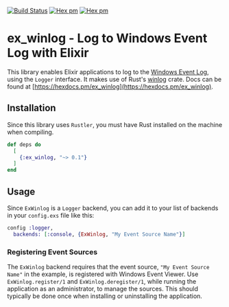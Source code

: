 [![Build Status](https://travis-ci.com/svan-jansson/ex_winlog.svg?branch=master)](https://travis-ci.com/svan-jansson/ex_winlog)
[![Hex pm](https://img.shields.io/hexpm/v/ex_winlog.svg?style=flat)](https://hex.pm/packages/ex_winlog)
[![Hex pm](https://img.shields.io/hexpm/dt/ex_winlog.svg?style=flat)](https://hex.pm/packages/ex_winlog)

# ex_winlog - Log to Windows Event Log with Elixir

This library enables Elixir applications to log to the [Windows Event Log](https://docs.microsoft.com/windows/win32/wes/windows-event-log), using the `Logger` interface. It makes use of Rust's [winlog]([https://crates.io/crates/winlog) crate. Docs can be found at [https://hexdocs.pm/ex_winlog](https://hexdocs.pm/ex_winlog).

## Installation

Since this library uses `Rustler`, you must have Rust installed on the machine when compiling.

```elixir
def deps do
  [
    {:ex_winlog, "~> 0.1"}
  ]
end
```

## Usage

Since `ExWinlog` is a `Logger` backend, you can add it to your list of backends in your `config.exs` file like this:

```elixir
config :logger,
  backends: [:console, {ExWinlog, "My Event Source Name"}]
```

### Registering Event Sources

The `ExWinlog` backend requires that the event source, `"My Event Source Name"` in the example, is registered with Windows Event Viewer. Use `ExWinlog.register/1` and `ExWinlog.deregister/1`, while running the application as an administrator, to manage the sources. This should typically be done once when installing or uninstalling the application.
